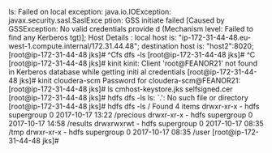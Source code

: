 ls: Failed on local exception: java.io.IOException: javax.security.sasl.SaslExce                                                                                        ption: GSS initiate failed [Caused by GSSException: No valid credentials provide                                                                                        d (Mechanism level: Failed to find any Kerberos tgt)]; Host Details : local host                                                                                         is: "ip-172-31-44-48.eu-west-1.compute.internal/172.31.44.48"; destination host                                                                                         is: "host2":8020;
[root@ip-172-31-44-48 jks]# ^Cfs dfs -ls
[root@ip-172-31-44-48 jks]# ^C
[root@ip-172-31-44-48 jks]# kinit
kinit: Client 'root@FEANOR21' not found in Kerberos database while getting initi                                                                                        al credentials
[root@ip-172-31-44-48 jks]# kinit cloudera-scm
Password for cloudera-scm@FEANOR21:
[root@ip-172-31-44-48 jks]# ls
cmhost-keystore.jks  selfsigned.cer
[root@ip-172-31-44-48 jks]# hdfs dfs -ls
ls: `.': No such file or directory
[root@ip-172-31-44-48 jks]# hdfs dfs -ls /
Found 4 items
drwxr-xr-x   - hdfs supergroup          0 2017-10-17 13:22 /precious
drwxr-xr-x   - hdfs supergroup          0 2017-10-17 14:58 /results
drwxrwxrwt   - hdfs supergroup          0 2017-10-17 08:35 /tmp
drwxr-xr-x   - hdfs supergroup          0 2017-10-17 08:35 /user
[root@ip-172-31-44-48 jks]#
